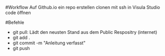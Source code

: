 #Workflow
Auf Github.io ein repo erstellen
clonen mit ssh
in Visula Studio code öffnen

#Befehle
* git pull: Lädt den neusten Stand aus dem Public Respositry (internet)
* git add .
* git commit -m "Anleitung verfasst"
* git push 